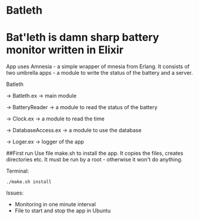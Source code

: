 Batleth
===============

# Bat'leth is damn sharp battery monitor written in Elixir

App uses Amnesia - a simple wrapper of mnesia from Erlang. 
It consists of two umbrella apps - a module to write the status of the battery and a server. 

Batleth

-> Batleth.ex -> main module

-> BatteryReader -> a module to read the status of the battery

-> Clock.ex -> a module to read the time

-> DatabaseAccess.ex -> a module to use the database

-> Loger.ex -> logger of the app

##First run
Use file make.sh to install the app. It copies the files, creates directories etc. It must be run by a root - otherwise it won't do anything.

Terminal:

    ./make.sh install


Issues:
+ Monitoring in one minute interval
+ File to start and stop the app in Ubuntu
